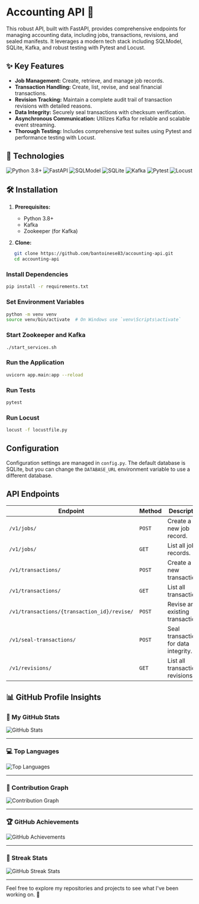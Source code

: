 # Accounting API 💼

This robust API, built with FastAPI, provides comprehensive endpoints for managing accounting data, including jobs,
transactions, revisions, and sealed manifests. It leverages a modern tech stack including SQLModel, SQLite, Kafka, and
robust testing with Pytest and Locust.

## ✨ Key Features

* **Job Management:** Create, retrieve, and manage job records.
* **Transaction Handling:** Create, list, revise, and seal financial transactions.
* **Revision Tracking:** Maintain a complete audit trail of transaction revisions with detailed reasons.
* **Data Integrity:** Securely seal transactions with checksum verification.
* **Asynchronous Communication:** Utilizes Kafka for reliable and scalable event streaming.
* **Thorough Testing:**  Includes comprehensive test suites using Pytest and performance testing with Locust.

## 🚀 Technologies

<img src="https://img.shields.io/badge/Python-3.8+-blue.svg" alt="Python 3.8+">
<img src="https://img.shields.io/badge/FastAPI-0.115.5-green.svg" alt="FastAPI ">  
<img src="https://img.shields.io/badge/SQLModel-latest-orange.svg" alt="SQLModel">
<img src="https://img.shields.io/badge/SQLite-latest-blueviolet.svg" alt="SQLite">
<img src="https://img.shields.io/badge/Kafka-latest-red.svg" alt="Kafka">
<img src="https://img.shields.io/badge/Pytest-latest-brightgreen.svg" alt="Pytest">
<img src="https://img.shields.io/badge/Locust-latest-yellow.svg" alt="Locust">

## 🛠️ Installation

1. **Prerequisites:**
    * Python 3.8+
    * Kafka
    * Zookeeper (for Kafka)

2. **Clone:**

```bash
   git clone https://github.com/bantoinese83/accounting-api.git
   cd accounting-api
```

### Install Dependencies

```sh
pip install -r requirements.txt
```

### Set Environment Variables

```sh
python -m venv venv
source venv/bin/activate  # On Windows use `venv\Scripts\activate`
```

### Start Zookeeper and Kafka

```sh
./start_services.sh
```

### Run the Application

```sh
uvicorn app.main:app --reload
```

### Run Tests

```sh
pytest
```

### Run Locust

```sh
locust -f locustfile.py
```

## Configuration

Configuration settings are managed in `config.py`. The default database is SQLite, but you can change the `DATABASE_URL`
environment variable to use a different database.

## API Endpoints

| **Endpoint**                                | **Method** | **Description**                       |
|---------------------------------------------|------------|---------------------------------------|
| `/v1/jobs/`                                 | `POST`     | Create a new job record.              |
| `/v1/jobs/`                                 | `GET`      | List all job records.                 |
| `/v1/transactions/`                         | `POST`     | Create a new transaction.             |
| `/v1/transactions/`                         | `GET`      | List all transactions.                |
| `/v1/transactions/{transaction_id}/revise/` | `POST`     | Revise an existing transaction.       |
| `/v1/seal-transactions/`                    | `POST`     | Seal transactions for data integrity. |
| `/v1/revisions/`                            | `GET`      | List all transaction revisions.       |

## 📊 GitHub Profile Insights

### 🚀 My GitHub Stats

![GitHub Stats](https://github-readme-stats.vercel.app/api?username=bantoinese83&show_icons=true&theme=radical)

---

### 💻 Top Languages

![Top Languages](https://github-readme-stats.vercel.app/api/top-langs/?username=bantoinese83&layout=compact&theme=radical)

---

### 🌟 Contribution Graph

![Contribution Graph](https://github-readme-activity-graph.vercel.app/graph?username=bantoinese83&theme=radical)

---

### 🏆 GitHub Achievements

![GitHub Achievements](https://github-profile-trophy.vercel.app/?username=bantoinese83&theme=radical)

---

### 🐙 Streak Stats

![GitHub Streak Stats](https://streak-stats.demolab.com?user=bantoinese83&theme=radical&date_format=M%20j%5B%2C%20Y%5D)

---

Feel free to explore my repositories and projects to see what I've been working on. 🚀

